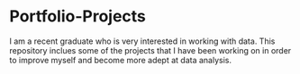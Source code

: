 # Portfolio-Projects
I am a recent graduate who is very interested in working with data. 
This repository inclues some of the projects that I have been working on in order to improve 
myself and become more adept at data analysis.
